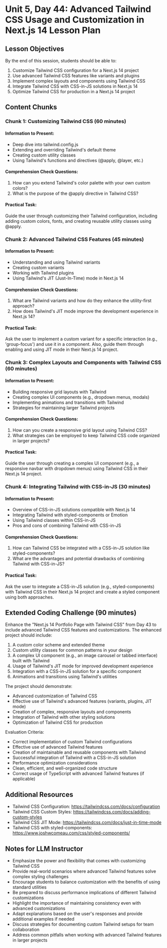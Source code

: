 # Unit 5, Day 44: Advanced Tailwind CSS Usage and Customization in Next.js 14 Lesson Plan

## Lesson Objectives
By the end of this session, students should be able to:
1. Customize Tailwind CSS configuration for a Next.js 14 project
2. Use advanced Tailwind CSS features like variants and plugins
3. Implement complex layouts and components using Tailwind CSS
4. Integrate Tailwind CSS with CSS-in-JS solutions in Next.js 14
5. Optimize Tailwind CSS for production in a Next.js 14 project

## Content Chunks

### Chunk 1: Customizing Tailwind CSS (60 minutes)

#### Information to Present:
- Deep dive into tailwind.config.js
- Extending and overriding Tailwind's default theme
- Creating custom utility classes
- Using Tailwind's functions and directives (@apply, @layer, etc.)

#### Comprehension Check Questions:
1. How can you extend Tailwind's color palette with your own custom colors?
2. What is the purpose of the @apply directive in Tailwind CSS?

#### Practical Task:
Guide the user through customizing their Tailwind configuration, including adding custom colors, fonts, and creating reusable utility classes using @apply.

### Chunk 2: Advanced Tailwind CSS Features (45 minutes)

#### Information to Present:
- Understanding and using Tailwind variants
- Creating custom variants
- Working with Tailwind plugins
- Using Tailwind's JIT (Just-In-Time) mode in Next.js 14

#### Comprehension Check Questions:
1. What are Tailwind variants and how do they enhance the utility-first approach?
2. How does Tailwind's JIT mode improve the development experience in Next.js 14?

#### Practical Task:
Ask the user to implement a custom variant for a specific interaction (e.g., 'group-focus') and use it in a component. Also, guide them through enabling and using JIT mode in their Next.js 14 project.

### Chunk 3: Complex Layouts and Components with Tailwind CSS (60 minutes)

#### Information to Present:
- Building responsive grid layouts with Tailwind
- Creating complex UI components (e.g., dropdown menus, modals)
- Implementing animations and transitions with Tailwind
- Strategies for maintaining larger Tailwind projects

#### Comprehension Check Questions:
1. How can you create a responsive grid layout using Tailwind CSS?
2. What strategies can be employed to keep Tailwind CSS code organized in larger projects?

#### Practical Task:
Guide the user through creating a complex UI component (e.g., a responsive navbar with dropdown menus) using Tailwind CSS in their Next.js 14 project.

### Chunk 4: Integrating Tailwind with CSS-in-JS (30 minutes)

#### Information to Present:
- Overview of CSS-in-JS solutions compatible with Next.js 14
- Integrating Tailwind with styled-components or Emotion
- Using Tailwind classes within CSS-in-JS
- Pros and cons of combining Tailwind with CSS-in-JS

#### Comprehension Check Questions:
1. How can Tailwind CSS be integrated with a CSS-in-JS solution like styled-components?
2. What are the advantages and potential drawbacks of combining Tailwind with CSS-in-JS?

#### Practical Task:
Ask the user to integrate a CSS-in-JS solution (e.g., styled-components) with Tailwind CSS in their Next.js 14 project and create a styled component using both approaches.

## Extended Coding Challenge (90 minutes)

Enhance the "Next.js 14 Portfolio Page with Tailwind CSS" from Day 43 to include advanced Tailwind CSS features and customizations. The enhanced project should include:

1. A custom color scheme and extended theme
2. Custom utility classes for common patterns in your design
3. A complex UI component (e.g., an image carousel or tabbed interface) built with Tailwind
4. Usage of Tailwind's JIT mode for improved development experience
5. Integration with a CSS-in-JS solution for a specific component
6. Animations and transitions using Tailwind's utilities

The project should demonstrate:
- Advanced customization of Tailwind CSS
- Effective use of Tailwind's advanced features (variants, plugins, JIT mode)
- Creation of complex, responsive layouts and components
- Integration of Tailwind with other styling solutions
- Optimization of Tailwind CSS for production

Evaluation Criteria:
- Correct implementation of custom Tailwind configurations
- Effective use of advanced Tailwind features
- Creation of maintainable and reusable components with Tailwind
- Successful integration of Tailwind with a CSS-in-JS solution
- Performance optimization considerations
- Clean, efficient, and well-organized code structure
- Correct usage of TypeScript with advanced Tailwind features (if applicable)

## Additional Resources
- Tailwind CSS Configuration: https://tailwindcss.com/docs/configuration
- Tailwind CSS Custom Styles: https://tailwindcss.com/docs/adding-custom-styles
- Tailwind CSS JIT Mode: https://tailwindcss.com/docs/just-in-time-mode
- Tailwind CSS with styled-components: https://www.joshwcomeau.com/css/styled-components/

## Notes for LLM Instructor
- Emphasize the power and flexibility that comes with customizing Tailwind CSS
- Provide real-world scenarios where advanced Tailwind features solve complex styling challenges
- Encourage students to balance customization with the benefits of using standard utilities
- Be prepared to discuss performance implications of different Tailwind customizations
- Highlight the importance of maintaining consistency even with advanced customizations
- Adapt explanations based on the user's responses and provide additional examples if needed
- Discuss strategies for documenting custom Tailwind setups for team collaboration
- Address common pitfalls when working with advanced Tailwind features in larger projects

